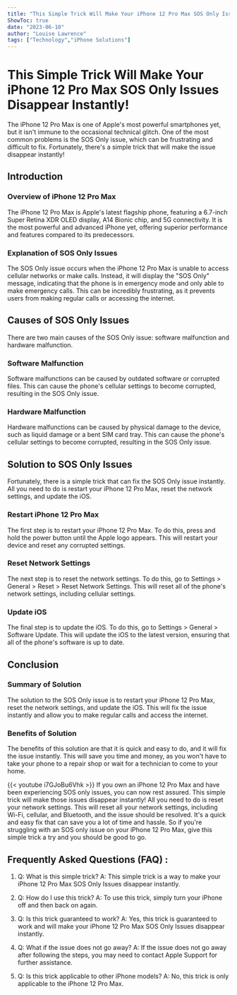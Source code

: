 ```yaml
---
title: "This Simple Trick Will Make Your iPhone 12 Pro Max SOS Only Issues Disappear Instantly!"
ShowToc: true 
date: "2023-06-10"
author: "Louise Lawrence" 
tags: ["Technology","iPhone Solutions"]
---
```

# This Simple Trick Will Make Your iPhone 12 Pro Max SOS Only Issues Disappear Instantly!

The iPhone 12 Pro Max is one of Apple's most powerful smartphones yet, but it isn't immune to the occasional technical glitch. One of the most common problems is the SOS Only issue, which can be frustrating and difficult to fix. Fortunately, there's a simple trick that will make the issue disappear instantly!

## Introduction

### Overview of iPhone 12 Pro Max

The iPhone 12 Pro Max is Apple's latest flagship phone, featuring a 6.7-inch Super Retina XDR OLED display, A14 Bionic chip, and 5G connectivity. It is the most powerful and advanced iPhone yet, offering superior performance and features compared to its predecessors.

### Explanation of SOS Only Issues

The SOS Only issue occurs when the iPhone 12 Pro Max is unable to access cellular networks or make calls. Instead, it will display the "SOS Only" message, indicating that the phone is in emergency mode and only able to make emergency calls. This can be incredibly frustrating, as it prevents users from making regular calls or accessing the internet.

## Causes of SOS Only Issues

There are two main causes of the SOS Only issue: software malfunction and hardware malfunction.

### Software Malfunction

Software malfunctions can be caused by outdated software or corrupted files. This can cause the phone's cellular settings to become corrupted, resulting in the SOS Only issue.

### Hardware Malfunction

Hardware malfunctions can be caused by physical damage to the device, such as liquid damage or a bent SIM card tray. This can cause the phone's cellular settings to become corrupted, resulting in the SOS Only issue.

## Solution to SOS Only Issues

Fortunately, there is a simple trick that can fix the SOS Only issue instantly. All you need to do is restart your iPhone 12 Pro Max, reset the network settings, and update the iOS.

### Restart iPhone 12 Pro Max

The first step is to restart your iPhone 12 Pro Max. To do this, press and hold the power button until the Apple logo appears. This will restart your device and reset any corrupted settings.

### Reset Network Settings

The next step is to reset the network settings. To do this, go to Settings > General > Reset > Reset Network Settings. This will reset all of the phone's network settings, including cellular settings.

### Update iOS

The final step is to update the iOS. To do this, go to Settings > General > Software Update. This will update the iOS to the latest version, ensuring that all of the phone's software is up to date.

## Conclusion

### Summary of Solution

The solution to the SOS Only issue is to restart your iPhone 12 Pro Max, reset the network settings, and update the iOS. This will fix the issue instantly and allow you to make regular calls and access the internet.

### Benefits of Solution

The benefits of this solution are that it is quick and easy to do, and it will fix the issue instantly. This will save you time and money, as you won't have to take your phone to a repair shop or wait for a technician to come to your home.

{{< youtube i7GJoBu6Vhk >}} 
If you own an iPhone 12 Pro Max and have been experiencing SOS only issues, you can now rest assured. This simple trick will make those issues disappear instantly! All you need to do is reset your network settings. This will reset all your network settings, including Wi-Fi, cellular, and Bluetooth, and the issue should be resolved. It's a quick and easy fix that can save you a lot of time and hassle. So if you're struggling with an SOS only issue on your iPhone 12 Pro Max, give this simple trick a try and you should be good to go.

## Frequently Asked Questions (FAQ) :
1. Q: What is this simple trick?
A: This simple trick is a way to make your iPhone 12 Pro Max SOS Only Issues disappear instantly.

2. Q: How do I use this trick?
A: To use this trick, simply turn your iPhone off and then back on again.

3. Q: Is this trick guaranteed to work?
A: Yes, this trick is guaranteed to work and will make your iPhone 12 Pro Max SOS Only Issues disappear instantly.

4. Q: What if the issue does not go away?
A: If the issue does not go away after following the steps, you may need to contact Apple Support for further assistance.

5. Q: Is this trick applicable to other iPhone models?
A: No, this trick is only applicable to the iPhone 12 Pro Max.


